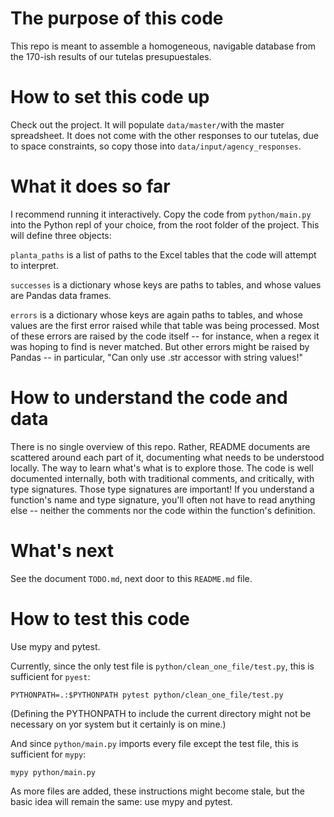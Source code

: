 # The purpose of this code

This repo is meant to assemble a homogeneous,
navigable database from the 170-ish results of our tutelas presupuestales.


# How to set this code up

Check out the project.
It will populate `data/master/`with the master spreadsheet.
It does not come with the other responses to our tutelas,
due to space constraints, so copy those into `data/input/agency_responses`.


# What it does so far

I recommend running it interactively.
Copy the code from `python/main.py` into the Python repl of your choice,
from the root folder of the project. This will define three objects:

`planta_paths` is a list of paths to the Excel tables
that the code will attempt to interpret.

`successes` is a dictionary whose keys are paths to tables,
and whose values are Pandas data frames.

`errors` is a dictionary whose keys are again paths to tables,
and whose values are the first error raised
while that table was being processed.
Most of these errors are raised by the code itself --
for instance, when a regex it was hoping to find is never matched.
But other errors might be raised by Pandas --
in particular, "Can only use .str accessor with string values!"


# How to understand the code and data

There is no single overview of this repo.
Rather, README documents are scattered around each part of it,
documenting what needs to be understood locally.
The way to learn what's what is to explore those.
The code is well documented internally,
both with traditional comments, and critically,
with type signatures. Those type signatures are important!
If you understand a function's name and type signature,
you'll often not have to read anything else --
neither the comments nor the code within the function's definition.


# What's next

See the document `TODO.md`, next door to this `README.md` file.


# How to test this code

Use mypy and pytest.

Currently, since the only test file is `python/clean_one_file/test.py`,
this is sufficient for `pyest`:
```
PYTHONPATH=.:$PYTHONPATH pytest python/clean_one_file/test.py
```

(Defining the PYTHONPATH to include the current directory
might not be necessary on yor system but it certainly is on mine.)

And since `python/main.py` imports every file except the test file,
this is sufficient for `mypy`:
```
mypy python/main.py
```

As more files are added, these instructions might become stale,
but the basic idea will remain the same:
use mypy and pytest.

